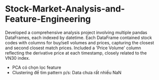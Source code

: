 # Stock-Market-Analysis-and-Feature-Engineering

Developed a comprehensive analysis project involving multiple pandas DataFrames, each indexed by datetime. Each DataFrame contained stock codes with columns for buy/sell volumes and prices, capturing the closest and second closest match prices. Included a 'Price Volume' column reflecting the derivative price at each timestamp, closely related to the VN30 index.

- PCA có chọn lọc feature 
- Clustering để tìm pattern
p/s: Data chưa rất nhiều NaN
